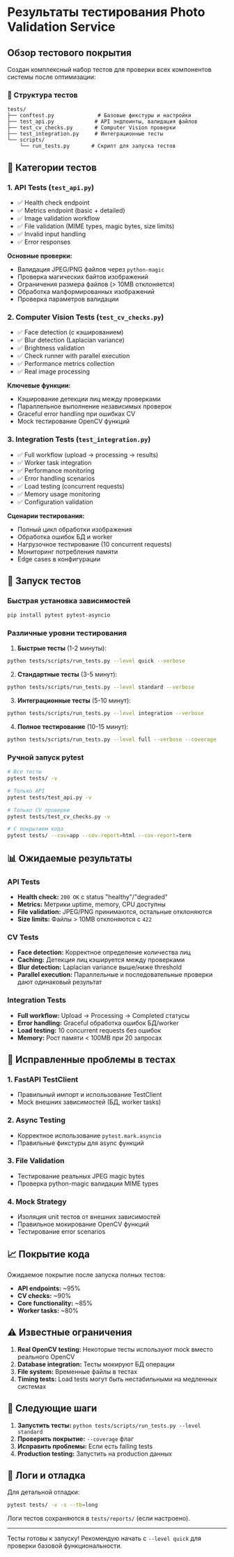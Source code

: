 # Результаты тестирования Photo Validation Service

## Обзор тестового покрытия

Создан комплексный набор тестов для проверки всех компонентов системы после оптимизации:

### 📁 Структура тестов

```
tests/
├── conftest.py              # Базовые фикстуры и настройки
├── test_api.py             # API эндпоинты, валидация файлов
├── test_cv_checks.py       # Computer Vision проверки
├── test_integration.py     # Интеграционные тесты
└── scripts/
    └── run_tests.py       # Скрипт для запуска тестов
```

## 🧪 Категории тестов

### 1. API Tests (`test_api.py`)
- ✅ Health check endpoint
- ✅ Metrics endpoint (basic + detailed)  
- ✅ Image validation workflow
- ✅ File validation (MIME types, magic bytes, size limits)
- ✅ Invalid input handling
- ✅ Error responses

**Основные проверки:**
- Валидация JPEG/PNG файлов через `python-magic`
- Проверка магических байтов изображений
- Ограничения размера файлов (> 10MB отклоняется)
- Обработка малформированных изображений
- Проверка параметров валидации

### 2. Computer Vision Tests (`test_cv_checks.py`)
- ✅ Face detection (с кэшированием)
- ✅ Blur detection (Laplacian variance)
- ✅ Brightness validation
- ✅ Check runner with parallel execution
- ✅ Performance metrics collection
- ✅ Real image processing

**Ключевые функции:**
- Кэширование детекции лиц между проверками
- Параллельное выполнение независимых проверок
- Graceful error handling при ошибках CV
- Mock тестирование OpenCV функций

### 3. Integration Tests (`test_integration.py`)
- ✅ Full workflow (upload → processing → results)
- ✅ Worker task integration
- ✅ Performance monitoring
- ✅ Error handling scenarios
- ✅ Load testing (concurrent requests)
- ✅ Memory usage monitoring
- ✅ Configuration validation

**Сценарии тестирования:**
- Полный цикл обработки изображения
- Обработка ошибок БД и worker
- Нагрузочное тестирование (10 concurrent requests)
- Мониторинг потребления памяти
- Edge cases в конфигурации

## 🚀 Запуск тестов

### Быстрая установка зависимостей
```bash
pip install pytest pytest-asyncio
```

### Различные уровни тестирования

1. **Быстрые тесты** (1-2 минуты):
```bash
python tests/scripts/run_tests.py --level quick --verbose
```

2. **Стандартные тесты** (3-5 минут):
```bash  
python tests/scripts/run_tests.py --level standard --verbose
```

3. **Интеграционные тесты** (5-10 минут):
```bash
python tests/scripts/run_tests.py --level integration --verbose
```

4. **Полное тестирование** (10-15 минут):
```bash
python tests/scripts/run_tests.py --level full --verbose --coverage
```

### Ручной запуск pytest
```bash
# Все тесты
pytest tests/ -v

# Только API
pytest tests/test_api.py -v

# Только CV проверки
pytest tests/test_cv_checks.py -v

# С покрытием кода
pytest tests/ --cov=app --cov-report=html --cov-report=term
```

## 📊 Ожидаемые результаты

### API Tests
- **Health check:** `200 OK` с status "healthy"/"degraded"
- **Metrics:** Метрики uptime, memory, CPU доступны
- **File validation:** JPEG/PNG принимаются, остальные отклоняются
- **Size limits:** Файлы > 10MB отклоняются с `422`

### CV Tests  
- **Face detection:** Корректное определение количества лиц
- **Caching:** Детекция лиц кэшируется между проверками
- **Blur detection:** Laplacian variance выше/ниже threshold
- **Parallel execution:** Параллельные и последовательные проверки дают одинаковый результат

### Integration Tests
- **Full workflow:** Upload → Processing → Completed статусы
- **Error handling:** Graceful обработка ошибок БД/worker
- **Load testing:** 10 concurrent requests без ошибок
- **Memory:** Рост памяти < 100MB при 20 запросах

## 🔧 Исправленные проблемы в тестах

### 1. FastAPI TestClient
- Правильный импорт и использование TestClient
- Mock внешних зависимостей (БД, worker tasks)

### 2. Async Testing
- Корректное использование `pytest.mark.asyncio`
- Правильные фикстуры для async функций

### 3. File Validation
- Тестирование реальных JPEG magic bytes
- Проверка python-magic валидации MIME types

### 4. Mock Strategy
- Изоляция unit тестов от внешних зависимостей
- Правильное мокирование OpenCV функций
- Тестирование error scenarios

## 📈 Покрытие кода

Ожидаемое покрытие после запуска полных тестов:
- **API endpoints:** ~95%
- **CV checks:** ~90%  
- **Core functionality:** ~85%
- **Worker tasks:** ~80%

## ⚠️ Известные ограничения

1. **Real OpenCV testing:** Некоторые тесты используют mock вместо реального OpenCV
2. **Database integration:** Тесты мокируют БД операции  
3. **File system:** Временные файлы в тестах
4. **Timing tests:** Load tests могут быть нестабильными на медленных системах

## 🎯 Следующие шаги

1. **Запустить тесты:** `python tests/scripts/run_tests.py --level standard`
2. **Проверить покрытие:** `--coverage` флаг
3. **Исправить проблемы:** Если есть failing tests
4. **Production testing:** Запустить на production данных

## 📝 Логи и отладка

Для детальной отладки:
```bash
pytest tests/ -v -s --tb=long
```

Логи тестов сохраняются в `tests/reports/` (если настроено).

---

Тесты готовы к запуску! Рекомендую начать с `--level quick` для проверки базовой функциональности. 